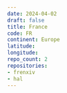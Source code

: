 ```yaml
---
date: 2024-04-02
draft: false
title: France
code: FR
continent: Europe
latitude:
longitude:
repo_count: 2
repositories:
- frenxiv
- hal
---
```



